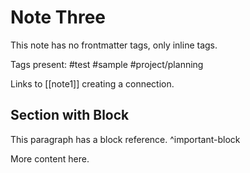 # Note Three

This note has no frontmatter tags, only inline tags.

Tags present: #test #sample #project/planning

Links to [[note1]] creating a connection.

## Section with Block

This paragraph has a block reference. ^important-block

More content here.
